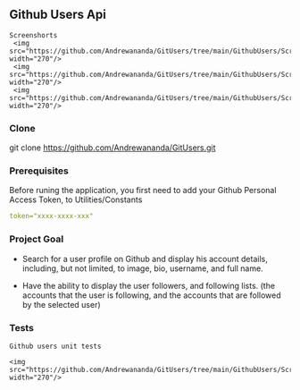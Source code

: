 ## Github Users Api
	
	Screenshorts
	 <img src="https://github.com/Andrewananda/GitUsers/tree/main/GithubUsers/Screenshots/splash.png" width="270"/> 
	 <img src="https://github.com/Andrewananda/GitUsers/tree/main/GithubUsers/Screenshots/search.png" width="270"/> 
	 <img src="https://github.com/Andrewananda/GitUsers/tree/main/GithubUsers/Screenshots/profile.png" width="270"/>


### Clone
git clone https://github.com/Andrewananda/GitUsers.git


### Prerequisites
Before runing the application, you first need to add your Github Personal Access Token, to Utilities/Constants

```yaml
token="xxxx-xxxx-xxx"
```

### Project Goal

* Search for a user profile on Github and display his account details, including, but not limited, to image, bio, username, and full name.

* Have the ability to display the user followers, and following lists. (the accounts that the user is following, and the accounts that are followed by the selected user)


### Tests
	Github users unit tests
	
	<img src="https://github.com/Andrewananda/GitUsers/tree/main/GithubUsers/Screenshots/tests.png" width="270"/>
